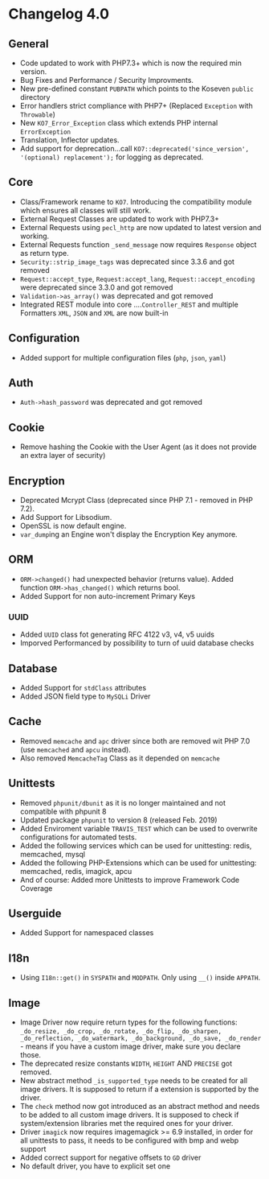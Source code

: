# Changelog 4.0
## General
 * Code updated to work with PHP7.3+ which is now the required min version.
 * Bug Fixes and Performance / Security Improvments.
 * New pre-defined constant `PUBPATH` which points to the Koseven `public` directory
 * Error handlers strict compliance with PHP7+ (Replaced `Exception` with `Throwable`)
 * New `KO7_Error_Exception` class which extends PHP internal `ErrorException`
 * Translation, Inflector updates.
 * Add support for deprecation...call `KO7::deprecated('since_version', '(optional) replacement');` for logging as deprecated.
## Core
 * Class/Framework rename to `KO7`. Introducing the compatibility module which ensures all classes will still work.
 * External Request Classes are updated to work with PHP7.3+
 * External Requests using `pecl_http` are now updated to latest version and working.
 * External Requests function `_send_message` now requires `Response` object as return type.
 * `Security::strip_image_tags` was deprecated since 3.3.6 and got removed
 * `Request::accept_type`, `Request:accept_lang`, `Request::accept_encoding` were deprecated since 3.3.0 and got removed
 * `Validation->as_array()` was deprecated and got removed
 * Integrated REST module into core ....`Controller_REST` and multiple Formatters `XML`, `JSON` and `XML` are now built-in
## Configuration
 * Added support for multiple configuration files (`php`, `json`, `yaml`)
## Auth
 * `Auth->hash_password` was deprecated and got removed
## Cookie
 * Remove hashing the Cookie with the User Agent (as it does not provide an extra layer of security)
## Encryption
 * Deprecated Mcrypt Class (deprecated since PHP 7.1 - removed in PHP 7.2).
 * Add Support for Libsodium.
 * OpenSSL is now default engine.
 * `var_dump`ing an Engine won't display the Encryption Key anymore.
## ORM
 * `ORM->changed()` had unexpected behavior (returns value). Added function `ORM->has_changed()` which returns bool.
 * Added Support for non auto-increment Primary Keys
### UUID
 * Added `UUID` class fot generating RFC 4122 v3, v4, v5 uuids
 * Imporved Performanced by possibility to turn of uuid database checks
## Database
 * Added Support for `stdClass` attributes
 * Added JSON field type to `MySQLi` Driver
## Cache
 * Removed `memcache` and `apc` driver since both are removed wit PHP 7.0 (use `memcached` and `apcu` instead).
 * Also removed `MemcacheTag` Class as it depended on `memcache`
## Unittests
 * Removed `phpunit/dbunit` as it is no longer maintained and not compatible with phpunit 8
 * Updated package `phpunit` to version 8 (released Feb. 2019)
 * Added Enviroment variable `TRAVIS_TEST` which can be used to overwrite configurations for automated tests.
 * Added the following services which can be used for unittesting: redis, memcached, mysql
 * Added the following PHP-Extensions which can be used for unittesting: memcached, redis, imagick, apcu
 * And of course: Added more Unittests to improve Framework Code Coverage
## Userguide
 * Added Support for namespaced classes
## I18n
 * Using `I18n::get()` in `SYSPATH` and `MODPATH`. Only using `__()` inside `APPATH`.
## Image
 * Image Driver now require return types for the following functions: `_do_resize, _do_crop, _do_rotate, _do_flip, _do_sharpen, _do_reflection, _do_watermark, _do_background, _do_save, _do_render` -
 means if you have a custom image driver, make sure you declare those.
 * The deprecated resize constants `WIDTH`, `HEIGHT` AND `PRECISE` got removed.
 * New abstract method `_is_supported_type` needs to be created for all image drivers. It is supposed to return if a extension is supported by the driver.
 * The `check` method now got introduced as an abstract method and needs to be added to all custom image drivers. It is supposed to check if system/extension libraries met the required ones for your driver.
 * Driver `imagick` now requires imagemagick >= 6.9 installed, in order for all unittests to pass, it needs to be configured with bmp and webp support
 * Added correct support for negative offsets to `GD` driver
 * No default driver, you have to explicit set one